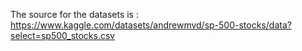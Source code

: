The source for the datasets is : https://www.kaggle.com/datasets/andrewmvd/sp-500-stocks/data?select=sp500_stocks.csv
